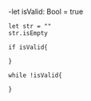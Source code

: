 -let isValid: Bool = true

```
let str = ""
str.isEmpty
```
```
if isValid{

}
```

```
while !isValid{

}



